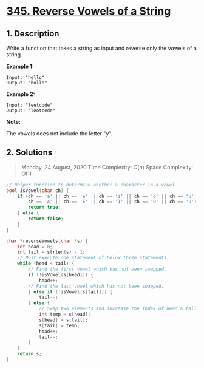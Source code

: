 # [345. Reverse Vowels of a String](https://leetcode.com/problems/reverse-vowels-of-a-string)

## 1. Description

Write a function that takes a string as input and reverse only the vowels of a string.

**Example 1:**

```
Input: "hello"
Output: "holle"
```

**Example 2:**

```
Input: "leetcode"
Output: "leotcede"
```

**Note:**

The vowels does not include the letter "y".

## 2. Solutions

> Monday, 24 August, 2020
> Time Complexity: $O(n)$
> Space Complexity: $O(1)$

```C
// Helper function to determine whether a character is a vowel.
bool isVowel(char ch) {
    if (ch == 'a' || ch == 'e' || ch == 'i' || ch == 'o' || ch == 'u' ||
        ch == 'A' || ch == 'E' || ch == 'I' || ch == 'O' || ch == 'U') {
        return true;
    } else {
        return false;
    }
}

char *reverseVowels(char *s) {
    int head = 0;
    int tail = strlen(s) - 1;
    // Must execute one statement of below three statements.
    while (head < tail) {
        // Find the first vowel which has not been swapped.
        if (!isVowel(s[head])) {
            head++;
        // Find the last vowel which has not been swapped.
        } else if (!isVowel(s[tail])) {
            tail--;
        } else {
            // Swap two elements and increase the index of head & tail.
            int temp = s[head];
            s[head] = s[tail];
            s[tail] = temp;
            head++;
            tail--;
        }
    }
    return s;
}
```
